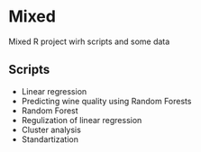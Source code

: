 # Mixed
Mixed R project wirh scripts and some data

## Scripts
* Linear regression
* Predicting wine quality using Random Forests
* Random Forest
* Regulization of linear regression
* Cluster analysis
* Standartization